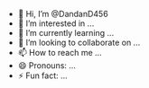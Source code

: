 - 👋 Hi, I’m @DandanD456
- 👀 I’m interested in ...
- 🌱 I’m currently learning ...
- 💞️ I’m looking to collaborate on ...
- 📫 How to reach me ...
- 😄 Pronouns: ...
- ⚡ Fun fact: ...

<!---
DandanD456/DandanD456 is a ✨ special ✨ repository because its `README.md` (this file) appears on your GitHub profile.
You can click the Preview link to take a look at your changes.

--->
